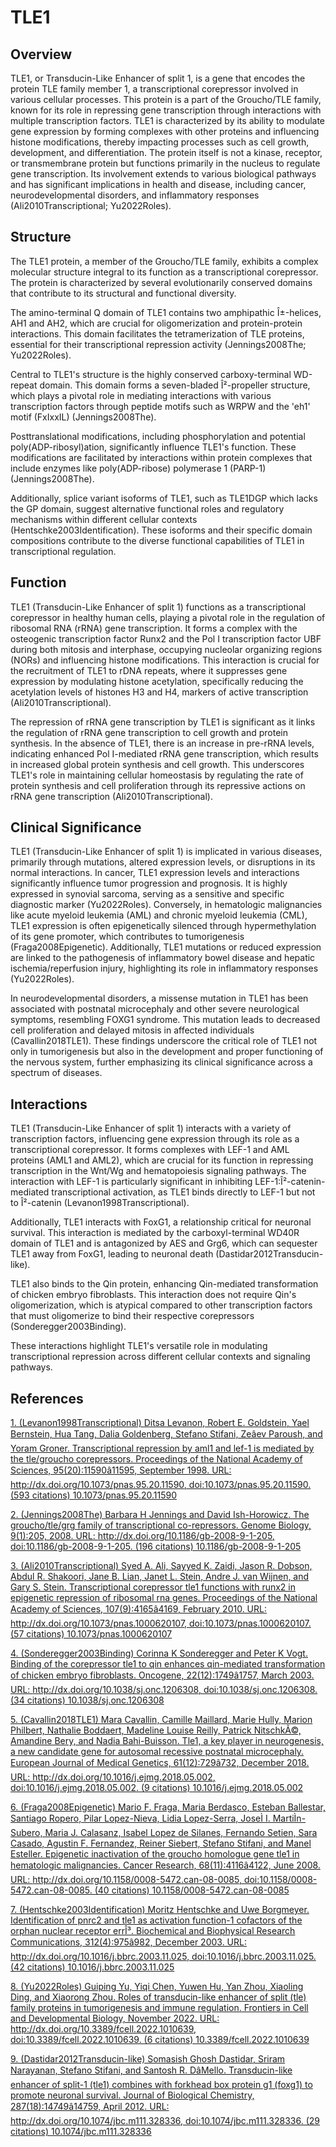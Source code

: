 # TLE1

## Overview
TLE1, or Transducin-Like Enhancer of split 1, is a gene that encodes the protein TLE family member 1, a transcriptional corepressor involved in various cellular processes. This protein is a part of the Groucho/TLE family, known for its role in repressing gene transcription through interactions with multiple transcription factors. TLE1 is characterized by its ability to modulate gene expression by forming complexes with other proteins and influencing histone modifications, thereby impacting processes such as cell growth, development, and differentiation. The protein itself is not a kinase, receptor, or transmembrane protein but functions primarily in the nucleus to regulate gene transcription. Its involvement extends to various biological pathways and has significant implications in health and disease, including cancer, neurodevelopmental disorders, and inflammatory responses (Ali2010Transcriptional; Yu2022Roles).

## Structure
The TLE1 protein, a member of the Groucho/TLE family, exhibits a complex molecular structure integral to its function as a transcriptional corepressor. The protein is characterized by several evolutionarily conserved domains that contribute to its structural and functional diversity.

The amino-terminal Q domain of TLE1 contains two amphipathic Î±-helices, AH1 and AH2, which are crucial for oligomerization and protein-protein interactions. This domain facilitates the tetramerization of TLE proteins, essential for their transcriptional repression activity (Jennings2008The; Yu2022Roles).

Central to TLE1's structure is the highly conserved carboxy-terminal WD-repeat domain. This domain forms a seven-bladed Î²-propeller structure, which plays a pivotal role in mediating interactions with various transcription factors through peptide motifs such as WRPW and the 'eh1' motif (FxIxxIL) (Jennings2008The).

Posttranslational modifications, including phosphorylation and potential poly(ADP-ribosyl)ation, significantly influence TLE1's function. These modifications are facilitated by interactions within protein complexes that include enzymes like poly(ADP-ribose) polymerase 1 (PARP-1) (Jennings2008The).

Additionally, splice variant isoforms of TLE1, such as TLE1DGP which lacks the GP domain, suggest alternative functional roles and regulatory mechanisms within different cellular contexts (Hentschke2003Identification). These isoforms and their specific domain compositions contribute to the diverse functional capabilities of TLE1 in transcriptional regulation.

## Function
TLE1 (Transducin-Like Enhancer of split 1) functions as a transcriptional corepressor in healthy human cells, playing a pivotal role in the regulation of ribosomal RNA (rRNA) gene transcription. It forms a complex with the osteogenic transcription factor Runx2 and the Pol I transcription factor UBF during both mitosis and interphase, occupying nucleolar organizing regions (NORs) and influencing histone modifications. This interaction is crucial for the recruitment of TLE1 to rDNA repeats, where it suppresses gene expression by modulating histone acetylation, specifically reducing the acetylation levels of histones H3 and H4, markers of active transcription (Ali2010Transcriptional).

The repression of rRNA gene transcription by TLE1 is significant as it links the regulation of rRNA gene transcription to cell growth and protein synthesis. In the absence of TLE1, there is an increase in pre-rRNA levels, indicating enhanced Pol I-mediated rRNA gene transcription, which results in increased global protein synthesis and cell growth. This underscores TLE1's role in maintaining cellular homeostasis by regulating the rate of protein synthesis and cell proliferation through its repressive actions on rRNA gene transcription (Ali2010Transcriptional).

## Clinical Significance
TLE1 (Transducin-Like Enhancer of split 1) is implicated in various diseases, primarily through mutations, altered expression levels, or disruptions in its normal interactions. In cancer, TLE1 expression levels and interactions significantly influence tumor progression and prognosis. It is highly expressed in synovial sarcoma, serving as a sensitive and specific diagnostic marker (Yu2022Roles). Conversely, in hematologic malignancies like acute myeloid leukemia (AML) and chronic myeloid leukemia (CML), TLE1 expression is often epigenetically silenced through hypermethylation of its gene promoter, which contributes to tumorigenesis (Fraga2008Epigenetic). Additionally, TLE1 mutations or reduced expression are linked to the pathogenesis of inflammatory bowel disease and hepatic ischemia/reperfusion injury, highlighting its role in inflammatory responses (Yu2022Roles).

In neurodevelopmental disorders, a missense mutation in TLE1 has been associated with postnatal microcephaly and other severe neurological symptoms, resembling FOXG1 syndrome. This mutation leads to decreased cell proliferation and delayed mitosis in affected individuals (Cavallin2018TLE1). These findings underscore the critical role of TLE1 not only in tumorigenesis but also in the development and proper functioning of the nervous system, further emphasizing its clinical significance across a spectrum of diseases.

## Interactions
TLE1 (Transducin-Like Enhancer of split 1) interacts with a variety of transcription factors, influencing gene expression through its role as a transcriptional corepressor. It forms complexes with LEF-1 and AML proteins (AML1 and AML2), which are crucial for its function in repressing transcription in the Wnt/Wg and hematopoiesis signaling pathways. The interaction with LEF-1 is particularly significant in inhibiting LEF-1:Î²-catenin-mediated transcriptional activation, as TLE1 binds directly to LEF-1 but not to Î²-catenin (Levanon1998Transcriptional). 

Additionally, TLE1 interacts with FoxG1, a relationship critical for neuronal survival. This interaction is mediated by the carboxyl-terminal WD40R domain of TLE1 and is antagonized by AES and Grg6, which can sequester TLE1 away from FoxG1, leading to neuronal death (Dastidar2012Transducin-like). 

TLE1 also binds to the Qin protein, enhancing Qin-mediated transformation of chicken embryo fibroblasts. This interaction does not require Qin's oligomerization, which is atypical compared to other transcription factors that must oligomerize to bind their respective corepressors (Sonderegger2003Binding).

These interactions highlight TLE1's versatile role in modulating transcriptional repression across different cellular contexts and signaling pathways.


## References


[1. (Levanon1998Transcriptional) Ditsa Levanon, Robert E. Goldstein, Yael Bernstein, Hua Tang, Dalia Goldenberg, Stefano Stifani, Zeâev Paroush, and Yoram Groner. Transcriptional repression by aml1 and lef-1 is mediated by the tle/groucho corepressors. Proceedings of the National Academy of Sciences, 95(20):11590â11595, September 1998. URL: http://dx.doi.org/10.1073/pnas.95.20.11590, doi:10.1073/pnas.95.20.11590. (593 citations) 10.1073/pnas.95.20.11590](https://doi.org/10.1073/pnas.95.20.11590)

[2. (Jennings2008The) Barbara H Jennings and David Ish-Horowicz. The groucho/tle/grg family of transcriptional co-repressors. Genome Biology, 9(1):205, 2008. URL: http://dx.doi.org/10.1186/gb-2008-9-1-205, doi:10.1186/gb-2008-9-1-205. (196 citations) 10.1186/gb-2008-9-1-205](https://doi.org/10.1186/gb-2008-9-1-205)

[3. (Ali2010Transcriptional) Syed A. Ali, Sayyed K. Zaidi, Jason R. Dobson, Abdul R. Shakoori, Jane B. Lian, Janet L. Stein, Andre J. van Wijnen, and Gary S. Stein. Transcriptional corepressor tle1 functions with runx2 in epigenetic repression of ribosomal rna genes. Proceedings of the National Academy of Sciences, 107(9):4165â4169, February 2010. URL: http://dx.doi.org/10.1073/pnas.1000620107, doi:10.1073/pnas.1000620107. (57 citations) 10.1073/pnas.1000620107](https://doi.org/10.1073/pnas.1000620107)

[4. (Sonderegger2003Binding) Corinna K Sonderegger and Peter K Vogt. Binding of the corepressor tle1 to qin enhances qin-mediated transformation of chicken embryo fibroblasts. Oncogene, 22(12):1749â1757, March 2003. URL: http://dx.doi.org/10.1038/sj.onc.1206308, doi:10.1038/sj.onc.1206308. (34 citations) 10.1038/sj.onc.1206308](https://doi.org/10.1038/sj.onc.1206308)

[5. (Cavallin2018TLE1) Mara Cavallin, Camille Maillard, Marie Hully, Marion Philbert, Nathalie Boddaert, Madeline Louise Reilly, Patrick NitschkÃ©, Amandine Bery, and Nadia Bahi-Buisson. Tle1, a key player in neurogenesis, a new candidate gene for autosomal recessive postnatal microcephaly. European Journal of Medical Genetics, 61(12):729â732, December 2018. URL: http://dx.doi.org/10.1016/j.ejmg.2018.05.002, doi:10.1016/j.ejmg.2018.05.002. (9 citations) 10.1016/j.ejmg.2018.05.002](https://doi.org/10.1016/j.ejmg.2018.05.002)

[6. (Fraga2008Epigenetic) Mario F. Fraga, Maria Berdasco, Esteban Ballestar, Santiago Ropero, Pilar Lopez-Nieva, Lidia Lopez-Serra, JoseÌ I. MartiÌn-Subero, Maria J. Calasanz, Isabel Lopez de Silanes, Fernando Setien, Sara Casado, Agustin F. Fernandez, Reiner Siebert, Stefano Stifani, and Manel Esteller. Epigenetic inactivation of the groucho homologue gene tle1 in hematologic malignancies. Cancer Research, 68(11):4116â4122, June 2008. URL: http://dx.doi.org/10.1158/0008-5472.can-08-0085, doi:10.1158/0008-5472.can-08-0085. (40 citations) 10.1158/0008-5472.can-08-0085](https://doi.org/10.1158/0008-5472.can-08-0085)

[7. (Hentschke2003Identification) Moritz Hentschke and Uwe Borgmeyer. Identification of pnrc2 and tle1 as activation function-1 cofactors of the orphan nuclear receptor errÎ³. Biochemical and Biophysical Research Communications, 312(4):975â982, December 2003. URL: http://dx.doi.org/10.1016/j.bbrc.2003.11.025, doi:10.1016/j.bbrc.2003.11.025. (42 citations) 10.1016/j.bbrc.2003.11.025](https://doi.org/10.1016/j.bbrc.2003.11.025)

[8. (Yu2022Roles) Guiping Yu, Yiqi Chen, Yuwen Hu, Yan Zhou, Xiaoling Ding, and Xiaorong Zhou. Roles of transducin-like enhancer of split (tle) family proteins in tumorigenesis and immune regulation. Frontiers in Cell and Developmental Biology, November 2022. URL: http://dx.doi.org/10.3389/fcell.2022.1010639, doi:10.3389/fcell.2022.1010639. (6 citations) 10.3389/fcell.2022.1010639](https://doi.org/10.3389/fcell.2022.1010639)

[9. (Dastidar2012Transducin-like) Somasish Ghosh Dastidar, Sriram Narayanan, Stefano Stifani, and Santosh R. DâMello. Transducin-like enhancer of split-1 (tle1) combines with forkhead box protein g1 (foxg1) to promote neuronal survival. Journal of Biological Chemistry, 287(18):14749â14759, April 2012. URL: http://dx.doi.org/10.1074/jbc.m111.328336, doi:10.1074/jbc.m111.328336. (29 citations) 10.1074/jbc.m111.328336](https://doi.org/10.1074/jbc.m111.328336)